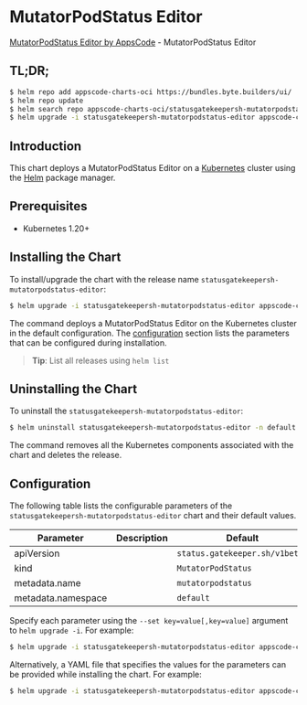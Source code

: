 # MutatorPodStatus Editor

[MutatorPodStatus Editor by AppsCode](https://appscode.com) - MutatorPodStatus Editor

## TL;DR;

```bash
$ helm repo add appscode-charts-oci https://bundles.byte.builders/ui/
$ helm repo update
$ helm search repo appscode-charts-oci/statusgatekeepersh-mutatorpodstatus-editor --version=v0.12.0
$ helm upgrade -i statusgatekeepersh-mutatorpodstatus-editor appscode-charts-oci/statusgatekeepersh-mutatorpodstatus-editor -n default --create-namespace --version=v0.12.0
```

## Introduction

This chart deploys a MutatorPodStatus Editor on a [Kubernetes](http://kubernetes.io) cluster using the [Helm](https://helm.sh) package manager.

## Prerequisites

- Kubernetes 1.20+

## Installing the Chart

To install/upgrade the chart with the release name `statusgatekeepersh-mutatorpodstatus-editor`:

```bash
$ helm upgrade -i statusgatekeepersh-mutatorpodstatus-editor appscode-charts-oci/statusgatekeepersh-mutatorpodstatus-editor -n default --create-namespace --version=v0.12.0
```

The command deploys a MutatorPodStatus Editor on the Kubernetes cluster in the default configuration. The [configuration](#configuration) section lists the parameters that can be configured during installation.

> **Tip**: List all releases using `helm list`

## Uninstalling the Chart

To uninstall the `statusgatekeepersh-mutatorpodstatus-editor`:

```bash
$ helm uninstall statusgatekeepersh-mutatorpodstatus-editor -n default
```

The command removes all the Kubernetes components associated with the chart and deletes the release.

## Configuration

The following table lists the configurable parameters of the `statusgatekeepersh-mutatorpodstatus-editor` chart and their default values.

|     Parameter      | Description |                  Default                  |
|--------------------|-------------|-------------------------------------------|
| apiVersion         |             | <code>status.gatekeeper.sh/v1beta1</code> |
| kind               |             | <code>MutatorPodStatus</code>             |
| metadata.name      |             | <code>mutatorpodstatus</code>             |
| metadata.namespace |             | <code>default</code>                      |


Specify each parameter using the `--set key=value[,key=value]` argument to `helm upgrade -i`. For example:

```bash
$ helm upgrade -i statusgatekeepersh-mutatorpodstatus-editor appscode-charts-oci/statusgatekeepersh-mutatorpodstatus-editor -n default --create-namespace --version=v0.12.0 --set apiVersion=status.gatekeeper.sh/v1beta1
```

Alternatively, a YAML file that specifies the values for the parameters can be provided while
installing the chart. For example:

```bash
$ helm upgrade -i statusgatekeepersh-mutatorpodstatus-editor appscode-charts-oci/statusgatekeepersh-mutatorpodstatus-editor -n default --create-namespace --version=v0.12.0 --values values.yaml
```
